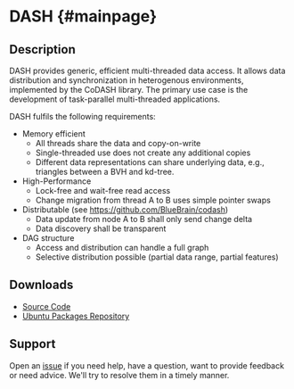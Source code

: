 DASH                  {#mainpage}
====

## Description

DASH provides generic, efficient multi-threaded data access. It allows
data distribution and synchronization in heterogenous environments,
implemented by the CoDASH library. The primary use case is the
development of task-parallel multi-threaded applications.

DASH fulfils the following requirements:

* Memory efficient
    * All threads share the data and copy-on-write
    * Single-threaded use does not create any additional copies
    * Different data representations can share underlying data, e.g.,
      triangles between a BVH and kd-tree.
* High-Performance
    * Lock-free and wait-free read access
    * Change migration from thread A to B uses simple pointer swaps
* Distributable (see https://github.com/BlueBrain/codash)
    * Data update from node A to B shall only send change delta
    * Data discovery shall be transparent
* DAG structure
    * Access and distribution can handle a full graph
    * Selective distribution possible (partial data range, partial features)

## Downloads

* [Source Code](https://github.com/BlueBrain/dash/tags)
* [Ubuntu Packages Repository](https://launchpad.net/~eilemann/+archive/equalizer/)

## Support

Open an [issue](https://github.com/BlueBrain/dash/issues/new) if you
need help, have a question, want to provide feedback or need
advice. We'll try to resolve them in a timely manner.
